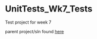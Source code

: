 # UnitTests_Wk7_Tests
 
Test project for week 7

parent project/sln found [here](https://github.com/mcdonaldduncan/UnitTestingWeek7)
